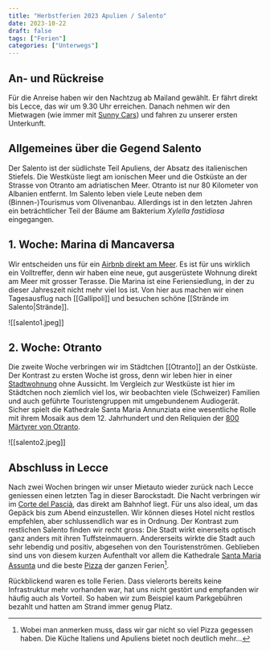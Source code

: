 ```yaml
---
title: "Herbstferien 2023 Apulien / Salento"
date: 2023-10-22
draft: false
tags: ["Ferien"]
categories: ["Unterwegs"]
---
```


## An- und Rückreise
Für die Anreise haben wir den Nachtzug ab Mailand gewählt. Er fährt direkt bis Lecce, das wir um 9.30 Uhr erreichen. Danach nehmen wir den Mietwagen (wie immer mit [Sunny Cars](https://www.sunnycars.de/)) und fahren zu unserer ersten Unterkunft.
## Allgemeines über die Gegend Salento
Der Salento ist der südlichste Teil Apuliens, der Absatz des italienischen Stiefels. Die Westküste liegt am ionischen Meer und die Ostküste an der Strasse von Otranto am adriatischen Meer. Otranto ist nur 80 Kilometer von Albanien entfernt.
Im Salento leben viele Leute neben dem (Binnen-)Tourismus vom Olivenanbau. Allerdings ist in den letzten Jahren ein beträchtlicher Teil der Bäume am Bakterium *Xylella fastidiosa* eingegangen.

## 1. Woche: Marina di Mancaversa
Wir entscheiden uns für ein [Airbnb direkt am Meer](https://abnb.me/aHqrTOXayDb). Es ist für uns wirklich ein Volltreffer, denn wir haben eine neue, gut ausgerüstete Wohnung direkt am Meer mit grosser Terasse. Die Marina ist eine Feriensiedlung, in der zu dieser Jahreszeit nicht mehr viel los ist. Von hier aus machen wir einen Tagesausflug nach [[Gallipoli]] und besuchen schöne [[Strände im Salento|Strände]].

![[salento1.jpeg]]
## 2. Woche: Otranto
Die zweite Woche verbringen wir im Städtchen [[Otranto]] an der Ostküste. Der Kontrast zu ersten Woche ist gross, denn wir leben hier in einer [Stadtwohnung](https://www.airbnb.de/rooms/38830980?adults=1&viralityEntryPoint=1&s=76&unique_share_id=3C434FCB-BB12-415B-ACB7-12361815BD65&_branch_match_id=1244595986160518116&_branch_referrer=H4sIAAAAAAAAA8soKSkottLXT0zKS9LLTdUvcnFMMvIvKjRzSQIAyGpjYBsAAAA%3D&source_impression_id=p3_1697973033_lfaeUg9fFKU0rFTa) ohne Aussicht. Im Vergleich zur Westküste ist hier im Städtchen noch ziemlich viel los, wir beobachten viele (Schweizer) Familien und auch geführte Touristengruppen mit umgebundenem Audiogerät. Sicher spielt die Kathedrale Santa Maria Annunziata eine wesentliche Rolle mit ihrem Mosaik aus dem 12. Jahrhundert und den Reliquien der [800 Märtyrer von Otranto](https://de.wikipedia.org/wiki/M%C3%A4rtyrer_von_Otranto).  

![[salento2.jpeg]]

## Abschluss in Lecce
Nach zwei Wochen bringen wir unser Mietauto wieder zurück nach Lecce geniessen einen letzten Tag in dieser Barockstadt. Die Nacht verbringen wir im [Corte del Pascià](https://www.google.com/travel/search?q=corte%20del%20pascia&g2lb=2502548,2503771,2503781,4258168,4270442,4284970,4291517,4308227,4597339,4757164,4814050,4864715,4874190,4886480,4893075,4924070,4965990,4990494,72262109,72298667,72302247,72313834,72314553,72317059,72354390&hl=de-CH&gl=ch&ssta=1&ts=CAESABpJCikSJzIlMHgxMzQ0MmYxZjM4Y2Q4NGE1OjB4YmYxM2NhZmE3Y2EzYzIxYhIcEhQKBwjnDxAJGAMSBwjnDxAJGAQYATIECAAQACoHCgU6A0NIRg&qs=CAEyKENob0ltNFNQNWFmZjhvbV9BUm9OTDJjdk1URmpjelpzZG5Fd2FoQUI4AkIJCRvCo3z6yhO_QgkJG8KjfPrKE78&ap=ugEGcGhvdG9z&ictx=1&sa=X&ved=0CAAQ5JsGahcKEwiogM2hxomCAxUAAAAAHQAAAAAQCw), das direkt am Bahnhof liegt. Für uns also ideal, um das Gepäck bis zum Abend einzustellen. Wir können dieses Hotel nicht restlos empfehlen, aber schlussendlich war es in Ordnung.
Der Kontrast zum restlichen Salento finden wir recht gross: Die Stadt wirkt einerseits optisch ganz anders mit ihren Tuffsteinmauern. Andererseits wirkte die Stadt auch sehr lebendig und positiv, abgesehen von den Touristenströmen. Geblieben sind uns von diesem kurzen Aufenthalt vor allem die Kathedrale [Santa Maria Assunta](https://dinosontour.de/italien/lecce-tipps/) und die beste [Pizza](http://www.larusticalecce.it/) der ganzen Ferien[^1].

Rückblickend waren es tolle Ferien. Dass vielerorts bereits keine Infrastruktur mehr vorhanden war, hat uns nicht gestört und empfanden wir häufig auch als Vorteil. So haben wir zum Beispiel kaum Parkgebühren bezahlt und hatten am Strand immer genug Platz. 


[^1]: Wobei man anmerken muss, dass wir gar nicht so viel Pizza gegessen haben. Die Küche Italiens und Apuliens bietet noch deutlich mehr...